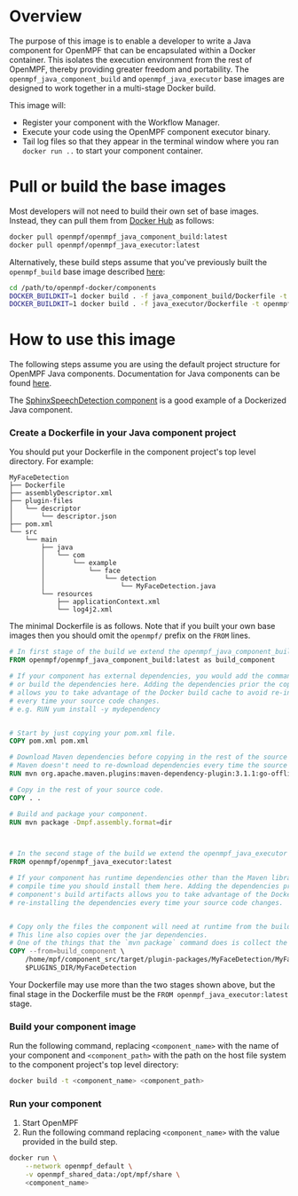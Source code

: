Overview
==================
The purpose of this image is to enable a developer to write a Java component for OpenMPF that can be encapsulated within
a Docker container. This isolates the execution environment from the rest of OpenMPF, thereby providing greater freedom
and portability. The `openmpf_java_component_build` and `openmpf_java_executor`
base images are designed to work together in a multi-stage Docker build.

This image will:

- Register your component with the Workflow Manager.
- Execute your code using the OpenMPF component executor binary.
- Tail log files so that they appear in the terminal window where you ran `docker run ..`
  to start your component container.

Pull or build the base images
======================================================
Most developers will not need to build their own set of base images. Instead, they can pull them from
[Docker Hub](https://hub.docker.com/u/openmpf) as follows:

```bash
docker pull openmpf/openmpf_java_component_build:latest
docker pull openmpf/openmpf_java_executor:latest
```

Alternatively, these build steps assume that you've previously built the `openmpf_build` base image described
[here](https://github.com/openmpf/openmpf-docker/blob/master/README.md#create-the-openmpf-build-image):

```bash
cd /path/to/openmpf-docker/components
DOCKER_BUILDKIT=1 docker build . -f java_component_build/Dockerfile -t openmpf_java_component_build
DOCKER_BUILDKIT=1 docker build . -f java_executor/Dockerfile -t openmpf_java_executor
```

How to use this image
===========================
The following steps assume you are using the default project structure for OpenMPF Java components. Documentation for
Java components can be found [here](https://openmpf.github.io/docs/site/Java-Batch-Component-API).

The [SphinxSpeechDetection component](https://github.com/openmpf/openmpf-components/tree/master/java/SphinxSpeechDetection)
is a good example of a Dockerized Java component.

### Create a Dockerfile in your Java component project

You should put your Dockerfile in the component project's top level directory. For example:

```
MyFaceDetection
├── Dockerfile
├── assemblyDescriptor.xml
├── plugin-files
│   └── descriptor
│       └── descriptor.json
├── pom.xml
└── src
    └── main
        ├── java
        │   └── com
        │       └── example
        │           └── face
        │               └── detection
        │                   └── MyFaceDetection.java
        └── resources
            ├── applicationContext.xml
            └── log4j2.xml
```

The minimal Dockerfile is as follows. Note that if you built your own base images then you should omit the `openmpf/`
prefix on the `FROM` lines.

```dockerfile
# In first stage of the build we extend the openmpf_java_component_build base image.
FROM openmpf/openmpf_java_component_build:latest as build_component

# If your component has external dependencies, you would add the commands necessary to download
# or build the dependencies here. Adding the dependencies prior the copying in your source code
# allows you to take advantage of the Docker build cache to avoid re-installing the dependencies
# every time your source code changes.
# e.g. RUN yum install -y mydependency


# Start by just copying your pom.xml file.
COPY pom.xml pom.xml

# Download Maven dependencies before copying in the rest of the source code so that
# Maven doesn't need to re-download dependencies every time the source code changes.
RUN mvn org.apache.maven.plugins:maven-dependency-plugin:3.1.1:go-offline;

# Copy in the rest of your source code.
COPY . .

# Build and package your component.
RUN mvn package -Dmpf.assembly.format=dir



# In the second stage of the build we extend the openmpf_java_executor base image.
FROM openmpf/openmpf_java_executor:latest

# If your component has runtime dependencies other than the Maven libraries required at
# compile time you should install them here. Adding the dependencies prior to copying your
# component's build artifacts allows you to take advantage of the Docker build cache to avoid
# re-installing the dependencies every time your source code changes.


# Copy only the files the component will need at runtime from the build stage.
# This line also copies over the jar dependencies.
# One of the things that the `mvn package` command does is collect the jar dependencies.
COPY --from=build_component \
    /home/mpf/component_src/target/plugin-packages/MyFaceDetection/MyFaceDetection \
    $PLUGINS_DIR/MyFaceDetection
```

Your Dockerfile may use more than the two stages shown above, but the final stage in the Dockerfile must be the
`FROM openmpf_java_executor:latest` stage.

### Build your component image

Run the following command, replacing `<component_name>` with the name of your component and `<component_path>` with the
path on the host file system to the component project's top level directory:

```bash
docker build -t <component_name> <component_path>
```

### Run your component

1. Start OpenMPF
2. Run the following command replacing `<component_name>` with the value provided in the build step.

```bash
docker run \
    --network openmpf_default \
    -v openmpf_shared_data:/opt/mpf/share \
    <component_name>
```
